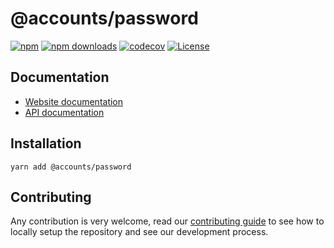 # @accounts/password

[![npm](https://img.shields.io/npm/v/@accounts/password)](https://www.npmjs.com/package/@accounts/password)
[![npm downloads](https://img.shields.io/npm/dm/@accounts/password)](https://www.npmjs.com/package/@accounts/password)
[![codecov](https://img.shields.io/codecov/c/github/accounts-js/accounts)](https://codecov.io/gh/accounts-js/accounts)
[![License](https://img.shields.io/github/license/accounts-js/accounts)](https://github.com/accounts-js/accounts/blob/master/LICENSE)

## Documentation

- [Website documentation](https://www.accountsjs.com/docs/strategies/password)
- [API documentation](https://www.accountsjs.com/docs/api/password/globals)

## Installation

```
yarn add @accounts/password
```

## Contributing

Any contribution is very welcome, read our [contributing guide](https://github.com/accounts-js/accounts/blob/master/CONTRIBUTING.md) to see how to locally setup the repository and see our development process.
